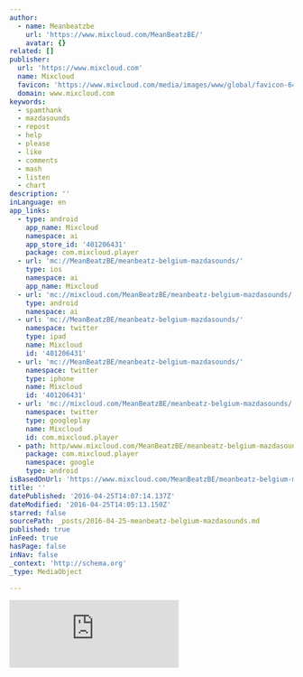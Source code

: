 ```yaml
---
author:
  - name: Meanbeatzbe
    url: 'https://www.mixcloud.com/MeanBeatzBE/'
    avatar: {}
related: []
publisher:
  url: 'https://www.mixcloud.com'
  name: Mixcloud
  favicon: 'https://www.mixcloud.com/media/images/www/global/favicon-64.png'
  domain: www.mixcloud.com
keywords:
  - spamthank
  - mazdasounds
  - repost
  - help
  - please
  - like
  - comments
  - mash
  - listen
  - chart
description: ''
inLanguage: en
app_links:
  - type: android
    app_name: Mixcloud
    namespace: ai
    app_store_id: '401206431'
    package: com.mixcloud.player
  - url: 'mc://MeanBeatzBE/meanbeatz-belgium-mazdasounds/'
    type: ios
    namespace: ai
    app_name: Mixcloud
  - url: 'mc://mixcloud.com/MeanBeatzBE/meanbeatz-belgium-mazdasounds/'
    type: android
    namespace: ai
  - url: 'mc://MeanBeatzBE/meanbeatz-belgium-mazdasounds/'
    namespace: twitter
    type: ipad
    name: Mixcloud
    id: '401206431'
  - url: 'mc://MeanBeatzBE/meanbeatz-belgium-mazdasounds/'
    namespace: twitter
    type: iphone
    name: Mixcloud
    id: '401206431'
  - url: 'mc://mixcloud.com/MeanBeatzBE/meanbeatz-belgium-mazdasounds/'
    namespace: twitter
    type: googleplay
    name: Mixcloud
    id: com.mixcloud.player
  - path: http/www.mixcloud.com/MeanBeatzBE/meanbeatz-belgium-mazdasounds/
    package: com.mixcloud.player
    namespace: google
    type: android
isBasedOnUrl: 'https://www.mixcloud.com/MeanBeatzBE/meanbeatz-belgium-mazdasounds/'
title: ''
datePublished: '2016-04-25T14:07:14.137Z'
dateModified: '2016-04-25T14:05:13.150Z'
starred: false
sourcePath: _posts/2016-04-25-meanbeatz-belgium-mazdasounds.md
published: true
inFeed: true
hasPage: false
inNav: false
_context: 'http://schema.org'
_type: MediaObject

---
```

<iframe src="https://cdn.embedly.com/widgets/media.html?src=https%3A%2F%2Fwww.mixcloud.com%2Fwidget%2Fiframe%2F%3Ffeed%3Dhttps%253A%252F%252Fwww.mixcloud.com%252FMeanBeatzBE%252Fmeanbeatz-belgium-mazdasounds%252F%26hide_cover%3D1&amp;url=https%3A%2F%2Fwww.mixcloud.com%2FMeanBeatzBE%2Fmeanbeatz-belgium-mazdasounds%2F&amp;image=https%3A%2F%2Fthumbnailer.mixcloud.com%2Funsafe%2F600x600%2Fextaudio%2F1%2Fc%2F4%2Fb%2Ff1a1-ee23-4cd0-8aa8-44361d74427b.jpg%3Foverlay%3Dplay-button&amp;key=b7d04c9b404c499eba89ee7072e1c4f7&amp;type=text%2Fhtml&amp;schema=mixcloud" width="None" height="120" scrolling="no" frameborder="0" allowfullscreen="" style=""></iframe>